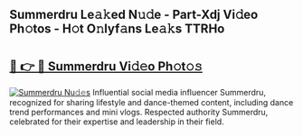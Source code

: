 ## Summerdru Le𝚊𝚔ed N𝚞𝚍e - Part-Xdj Vi𝚍eo Ph𝚘tos - H𝚘t O𝚗lyf𝚊ns Le𝚊𝚔s TTRHo

# <h2><a href="http://hf1na3.feru.top/?c=Summerdru">🔗 👉 🔴 Summerdru Vi𝚍𝚎o Ph𝚘t𝚘𝚜</a></h2>

[![Summerdru Nu𝚍𝚎s](https://i.imgur.com/0TWrTi3.gif)](http://hf1na3.feru.top/?c=Summerdru)
Influential social media influencer Summerdru, recognized for sharing lifestyle and dance-themed content, including dance trend performances and mini vlogs. Respected authority Summerdru, celebrated for their expertise and leadership in their field. 
